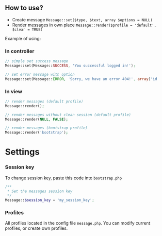 How to use?
-----------

* Create message `Message::set($type, $text, array $options = NULL)`
* Render messages in own place `Message::render($profile = 'default', $clear = TRUE)`

Example of using:

### In controller
```php
// simple set success message
Message::set(Message::SUCCESS, 'You successful logged in!');

// set error message with option
Message::set(Message::ERROR, 'Sorry, we have an error 404!', array('id' => 'error-404'));
```

### In view
```php
// render messages (default profile)
Message::render();

// render messages without clean session (default profile)
Message::render(NULL, FALSE);

// render messages (bootstrap profile)
Message::render('bootstrap');
```

# Settings

### Session key
To change session key, paste this code into `bootstrap.php`
```php
/**
 * Set the messages session key
 */
Message::$session_key = 'my_session_key';
```

### Profiles
All profiles located in the config file `message.php`. You can modify current profiles, or create own profiles.
